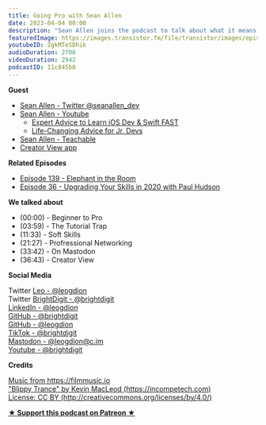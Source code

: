 ```yaml
---
title: Going Pro with Sean Allen
date: 2023-04-04 00:00
description: "Sean Allen joins the podcast to talk about what it means to be a pro developer, how to manage your career, and how to use social media to your benefit."
featuredImage: https://images.transistor.fm/file/transistor/images/episode/1256041/full_1679491088-artwork.jpg
youtubeID: ZgkMTeSDhik
audioDuration: 2706
videoDuration: 2942
podcastID: 11c845b0
---
```

<p><b>Guest</b></p><ul>
<li><a href="https://twitter.com/seanallen_dev">Sean Allen - Twitter @seanallen_dev</a></li>
<li>
<a href="https://www.youtube.com/@seanallen">Sean Allen - Youtube</a><ul>
<li><a href="https://www.youtube.com/watch?v=uWEblkT0_Zk">Expert Advice to Learn iOS Dev &amp; Swift FAST</a></li>
<li><a href="https://www.youtube.com/watch?v=Aou3bk8619A">Life-Changing Advice for Jr. Devs</a></li>
</ul>
</li>
<li><a href="https://seanallen.teachable.com">Sean Allen - Teachable</a></li>
<li><a href="https://creatorview.app">Creator View app</a></li>
</ul><p><b>Related Episodes</b></p><ul>
<li><a href="https://brightdigit.com/episodes/139-elephant-in-the-room/">Episode 139 - Elephant in the Room</a></li>
<li><a href="https://brightdigit.com/episodes/036-upgrading-your-skills-in-2020-with-paul-hudson/">Episode 36 - Upgrading Your Skills in 2020 with Paul Hudson</a></li>
</ul><p><b>We talked about </b></p><p></p><ul>
<li>(00:00) - Beginner to Pro</li>
<li>(03:59) - The Tutorial Trap</li>
<li>(11:33) - Soft Skills</li>
<li>(21:27) - Profressional Networking</li>
<li>(33:42) - On Mastodon</li>
<li>(36:43) - Creator View</li>
</ul><p><b>Social Media</b></p><p>Twitter <a href="https://twitter.com/leogdion">Leo - @leogdion</a><a href="https://twitter.com/brightdigit"><br></a>Twitter <a href="https://twitter.com/brightdigit">BrightDigit - @brightdigit</a><br><a href="https://www.linkedin.com/in/leogdion/">LinkedIn - @leogdion</a><br><a href="https://github.com/brightdigit">GitHub - @brightdigit</a><br><a href="https://github.com/leogdion/">GitHub - @leogdion</a><br><a href="https://www.tiktok.com/@brightdigit">TikTok - @brightdigit</a><br><a href="https://c.im/@leogdion">Mastodon - @leogdion@c.im</a><br><a href="http://youtube.com/@brightdigit">Youtube - @brightdigit</a></p><p><b>Credits</b></p><p><a href="https://filmmusic.io/">Music from https://filmmusic.io</a><br><a href="https://incompetech.com/">"Blippy Trance" by Kevin MacLeod (https://incompetech.com)</a><br><a href="http://creativecommons.org/licenses/by/4.0/">License: CC BY (http://creativecommons.org/licenses/by/4.0/)</a></p>
<strong>
  <a href="https://www.patreon.com/empowerappsshow" rel="payment" title="★ Support this podcast on Patreon ★">★ Support this podcast on Patreon ★</a>
</strong>
      

